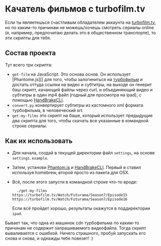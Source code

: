 Качатель фильмов с turbofilm.tv
===============================

Если ты являетешься счастливым обладателем аккаунта на [turbofilm.tv][tv], но по каким-то причинам
не можешь/хочешь смотреть сериалы online (я, например, предпочитаю делать это в общественном транспорте),
то эти скрипты для тебя.

Состав проекта
--------------

Тут всего три скрипта:

* `get-film` на JavaScript. Это основа основ. Он использует [Phantome.js][]
  для того, чтобы залогиниться на [турбофильм][tv] и достать оттуда ссылки
  на видео и субтитры, на выходе он генерит баш скрипт, качающий файлы
  через curl, и объединяющий видео и субтитры в один mp4 файл (годный
  для просмотра на ipad), с помощью [HandBrakeCLI][].
* `convert.py` конвертирует субтитры из кастомного xml формата
  турбофильма, в человеческий srt.
* `get-my-films` это скрипт на баше, который использует предыдущие два
  скрипта для того, чтобы скачать все указанные в командной строке
  сериалы.
  
Как их использовать
-------------------

* Для начала, создай в текущей директории файл `settings`, на основе
`settings.example`.
* Затем, установи [Phantom.js][] и [HandBrakeCLI][]. Первый я ставил
  используя homebrew, второй просто из пакета для OSX.
* Всё, после этого запусти в командной строке что-то вроде:

        ./get-my-films https://turbofilm.tv/Watch/Futurama/Season7/Episode15 https://turbofilm.tv/Watch/Futurama/Season7/Episode16

  Если всё пройдет хорошо, результаты окажутся в поддиректории `ipad`.
  
Бывает так, что одна из машинок cdn турбофильма по каким-то причинам
не содержит запрашиваемого видеофайла. Тогда скрипт вываливается с
ошибкой. Ничего страшного, пробуй запускать его снова и снова, и
однажды тебе повезет! :)


[HandBrakeCLI]: http://handbrake.fr/downloads2.php
[Phantom.js]: https://github.com/ariya/phantomjs
[tv]: http://turbofilm.tv/
